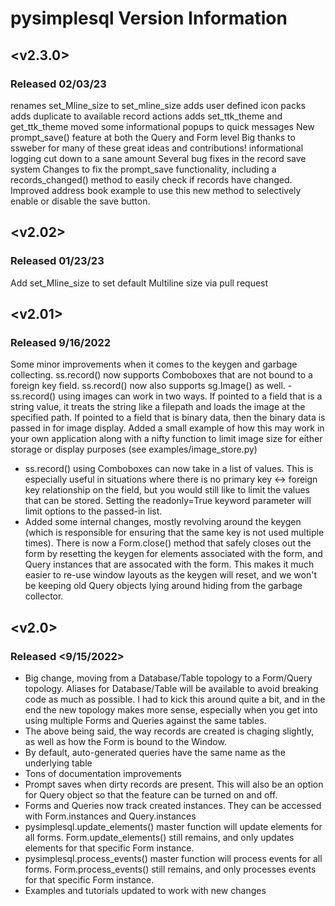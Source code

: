 # **pysimplesql** Version Information


## <v2.3.0>
### Released 02/03/23
renames set_Mline_size to set_mline_size
adds user defined icon packs
adds duplicate to available record actions
adds set_ttk_theme and get_ttk_theme
moved some informational popups to quick messages
New prompt_save() feature at both the Query and Form level
Big thanks to ssweber for many of these great ideas and contributions!
informational logging cut down to a sane amount
Several bug fixes in the record save system
Changes to fix the prompt_save functionality, including a records_changed() method to easily check if records have changed.
Improved address book example to use this new method to selectively enable or disable the save button.

## <v2.02>
### Released 01/23/23
Add set_Mline_size to set default Multiline size via pull request

## <v2.01>
### Released 9/16/2022
Some minor improvements when it comes to the keygen and garbage collecting.  ss.record() now supports Comboboxes that are not
bound to a foreign key field.  ss.record() now also supports sg.Image() as well.
-ss.record() using images can work in two ways.  If pointed to a field that is a string value, it treats the string like a 
filepath and loads the image at the specified path.  If pointed to a field that is binary data, then the binary data is passed
in for image display.  Added a small example of how this may work in your own application along with a nifty function to limit
image size for either storage or display purposes (see examples/image_store.py)
- ss.record() using Comboboxes can now take in a list of values.  This is especially useful in situations where there is no
primary key <-> foreign key relationship on the field, but you would still like to limit the values that can be stored.  Setting
the readonly=True keyword parameter will limit options to the passed-in list.
- Added some internal changes, mostly revolving around the keygen (which is responsible for ensuring that the same key is not
used multiple times).  There is now a Form.close() method that safely closes out the form by resetting the keygen for elements
associated with the form, and Query instances that are assocated with the form. This makes it much easier to re-use window layouts
as the keygen will reset, and we won't be keeping old Query objects lying around hiding from the garbage collector.


## <v2.0>
### Released <9/15/2022>
- Big change, moving from a Database/Table topology to a Form/Query topology.  Aliases for Database/Table will be available to avoid breaking code as much as possible.
I had to kick this around quite a bit, and in the end the new topology makes more sense, especially when you get into using multiple Forms and Queries against the same tables.
- The above being said, the way records are created is chaging slightly, as well as how the Form is bound to the Window.  
- By default, auto-generated queries have the same name as the underlying table
- Tons of documentation improvements
- Prompt saves when dirty records are present.  This will also be an option for Query object so that the feature can be turned on and off.
- Forms and Queries now track created instances.  They can be accessed with Form.instances and Query.instances
- pysimplesql.update_elements() master function will update elements for all forms.  Form.update_elements() still remains, and only updates elements for that specific Form instance.
- pysimplesql.process_events() master function will process events for all forms.  Form.process_events() still remains, and only processes events for that specific Form instance.
- Examples and tutorials updated to work with new changes
